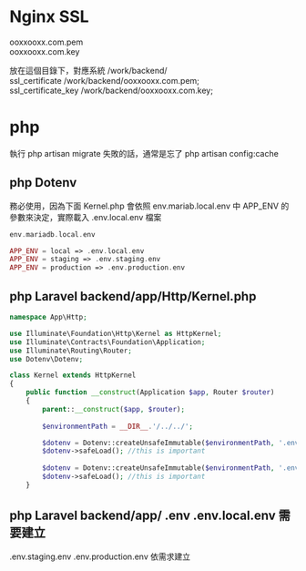 # Nginx SSL
ooxxooxx.com.pem  
ooxxooxx.com.key  

放在這個目錄下，對應系統 /work/backend/  
ssl_certificate    /work/backend/ooxxooxx.com.pem;  
ssl_certificate_key    /work/backend/ooxxooxx.com.key;  

# php
執行 php artisan migrate 失敗的話，通常是忘了 php artisan config:cache  


## php Dotenv
務必使用，因為下面 Kernel.php 會依照 env.mariab.local.env 中 APP_ENV 的參數來決定，實際載入 .env.local.env 檔案  

```php
env.mariadb.local.env

APP_ENV = local => .env.local.env
APP_ENV = staging => .env.staging.env
APP_ENV = production => .env.production.env
```

## php Laravel backend/app/Http/Kernel.php

```php
namespace App\Http;

use Illuminate\Foundation\Http\Kernel as HttpKernel;
use Illuminate\Contracts\Foundation\Application;
use Illuminate\Routing\Router;
use Dotenv\Dotenv;

class Kernel extends HttpKernel
{
    public function __construct(Application $app, Router $router)
    {
        parent::__construct($app, $router);
        
        $environmentPath = __DIR__.'/../../';

        $dotenv = Dotenv::createUnsafeImmutable($environmentPath, '.env'); // getenv not thread safe
        $dotenv->safeLoad(); //this is important
        
        $dotenv = Dotenv::createUnsafeImmutable($environmentPath, '.env.'.getenv('APP_ENV').'.env'); // getenv not thread safe
        $dotenv->safeLoad(); //this is important
    }

```

## php Laravel backend/app/ .env .env.local.env 需要建立
.env.staging.env .env.production.env 依需求建立  


